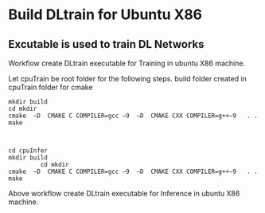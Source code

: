 
# Build DLtrain for Ubuntu X86 

## Excutable is used to train DL Networks

Workflow create DLtrain executable for Training in ubuntu  X86 machine.
 
 Let cpuTrain be root folder for the following steps.
 build folder created in cpuTrain folder for cmake 

	mkdir build
	cd mkdir
	cmake  −D  CMAKE C COMPILER=gcc −9  −D  CMAKE CXX COMPILER=g++−9   . .
	make

  

	cd cpuInfer	
	mkdir build
             cd mkdir
	cmake  −D  CMAKE C COMPILER=gcc −9  −D  CMAKE CXX COMPILER=g++−9   . .
	make

Above workflow create DLtrain executable for  Inference in ubuntu  X86 machine.  


